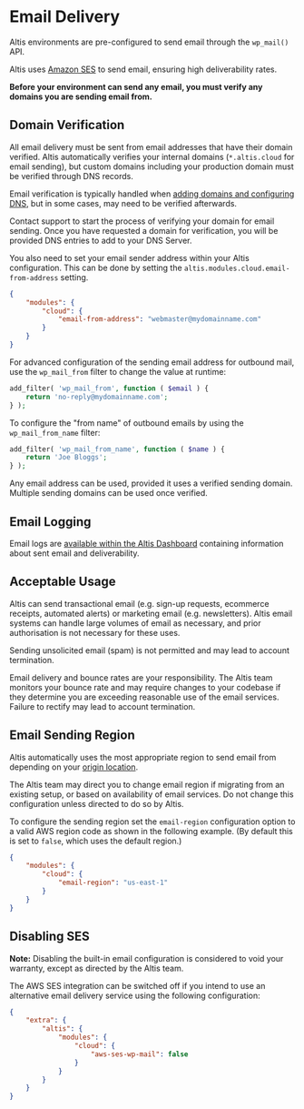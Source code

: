 # Email Delivery

Altis environments are pre-configured to send email through the `wp_mail()` API.

Altis uses [Amazon SES](https://aws.amazon.com/ses/) to send email, ensuring high deliverability rates.

**Before your environment can send any email, you must verify any domains you are sending email from.**

## Domain Verification

All email delivery must be sent from email addresses that have their domain verified. Altis automatically verifies your internal
domains (`*.altis.cloud` for email sending), but custom domains including your production domain must be verified through DNS
records.

Email verification is typically handled when [adding domains and configuring DNS](./dns-configuration.md), but in some cases, may
need to be verified afterwards.

Contact support to start the process of verifying your domain for email sending. Once you have requested a domain for verification,
you will be provided DNS entries to add to your DNS Server.

You also need to set your email sender address within your Altis configuration. This can be done by setting
the `altis.modules.cloud.email-from-address` setting.

```json
{
    "modules": {
        "cloud": {
            "email-from-address": "webmaster@mydomainname.com"
        }
    }
}
```

For advanced configuration of the sending email address for outbound mail, use the `wp_mail_from` filter to change the value at
runtime:

```php
add_filter( 'wp_mail_from', function ( $email ) {
    return 'no-reply@mydomainname.com';
} );
```

To configure the "from name" of outbound emails by using the `wp_mail_from_name` filter:

```php
add_filter( 'wp_mail_from_name', function ( $name ) {
    return 'Joe Bloggs';
} );
```

Any email address can be used, provided it uses a verified sending domain. Multiple sending domains can be used once verified.

## Email Logging

Email logs are [available within the Altis Dashboard](./dashboard/logs.md) containing information about sent email and
deliverability.

## Acceptable Usage

Altis can send transactional email (e.g. sign-up requests, ecommerce receipts, automated alerts) or marketing email (e.g.
newsletters). Altis email systems can handle large volumes of email as necessary, and prior authorisation is not necessary for these
uses.

Sending unsolicited email (spam) is not permitted and may lead to account termination.

Email delivery and bounce rates are your responsibility. The Altis team monitors your bounce rate and may require changes to
your codebase if they determine you are exceeding reasonable use of the email services. Failure to rectify may lead to account
termination.

## Email Sending Region

Altis automatically uses the most appropriate region to send email from depending on your [origin location](./origin-locations.md).

The Altis team may direct you to change email region if migrating from an existing setup, or based on availability of email
services. Do not change this configuration unless directed to do so by Altis.

To configure the sending region set the `email-region` configuration option to a valid AWS region code as shown in the following
example. (By default this is set to `false`, which uses the default region.)

```json
{
    "modules": {
        "cloud": {
            "email-region": "us-east-1"
        }
    }
}
```

## Disabling SES

**Note:** Disabling the built-in email configuration is considered to void your warranty, except as directed by the Altis team.

The AWS SES integration can be switched off if you intend to use an alternative email delivery service using the following
configuration:

```json
{
    "extra": {
        "altis": {
            "modules": {
                "cloud": {
                    "aws-ses-wp-mail": false
                }
            }
        }
    }
}
```
